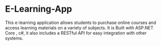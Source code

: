 # E-Learning-App
This e-learning application allows students to purchase online courses and access learning materials on a variety of subjects. It is Built with ASP.NET Core , c#, it also includes a RESTful API for easy integration with other systems.
